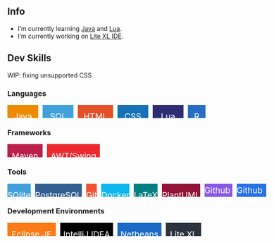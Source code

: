 ## Info

- I’m currently learning [Java](https://dev.java/learn) and [Lua](https://www.lua.org).
- I’m currently working on [Lite XL IDE](https://github.com/PerilousBooklet/lite-xl-ide).

## Dev Skills

WIP: fixing unsupported CSS

<!-- TODO: add white icons -->

### Languages

<div style="display: flex;">
  <div style="width: 70px; height: 30px; background: #ED8B00; display: flex; justify-content: center; align-items: center; margin-right: 10px;"><p style="color: #FFFFFF; font-size: 20q; position: relative; transform: translateY(12px);">Java</p></div>
  <div style="width: 70px; height: 30px; background: #41A0DB; display: flex; justify-content: center; align-items: center; margin-right: 10px;"><p style="color: #FFFFFF; font-size: 20q; position: relative; transform: translateY(12px);">SQL</p></div>
  <div style="width: 80px; height: 30px; background: #E34F26; display: flex; justify-content: center; align-items: center; margin-right: 10px;"><p style="color: #FFFFFF; font-size: 20q; position: relative; transform: translateY(12px);">HTML</p></div>
  <div style="width: 70px; height: 30px; background: #1572B6; display: flex; justify-content: center; align-items: center; margin-right: 10px;"><p style="color: #FFFFFF; font-size: 20q; position: relative; transform: translateY(12px);">CSS</p></div>
  <div style="width: 70px; height: 30px; background: #2C2D72; display: flex; justify-content: center; align-items: center; margin-right: 10px;"><p style="color: #FFFFFF; font-size: 20q; position: relative; transform: translateY(12px);">Lua</p></div>
  <div style="width: 40px; height: 30px; background: #276DC3; display: flex; justify-content: center; align-items: center; margin-right: 10px;"><p style="color: #FFFFFF; font-size: 20q; position: relative; transform: translateY(12px);">R</p></div>
</div>

### Frameworks

<div style="display: flex;">
  <div style="width: 80px; height: 30px; background: #BB214A; display: flex; justify-content: center; align-items: center; margin-right: 10px;"><p style="color: #FFFFFF; font-size: 20q; position: relative; transform: translateY(12px);">Maven</p></div>
  <div style="width: 120px; height: 30px; background: #EB292F; display: flex; justify-content: center; align-items: center; margin-right: 10px;"><p style="color: #FFFFFF; font-size: 20q; position: relative; transform: translateY(12px);">AWT/Swing</p></div>
</div>

### Tools

<div style="display: flex;">
  <div style="width: 70px; height: 30px; background: #41A0DB; display: flex; justify-content: center; align-items: center; margin-right: 10px;"><p style="color: #FFFFFF; font-size: 20q; position: relative; transform: translateY(12px);">SQlite</p></div>
  <div style="width: 130px; height: 30px; background: #316192; display: flex; justify-content: center; align-items: center; margin-right: 10px;"><p style="color: #FFFFFF; font-size: 20q; position: relative; transform: translateY(12px);">PostgreSQL</p></div>
  <div style="width: 50px; height: 30px; background: #F05033; display: flex; justify-content: center; align-items: center; margin-right: 10px;"><p style="color: #FFFFFF; font-size: 20q; position: relative; transform: translateY(12px);">Git</p></div>
  <div style="width: 80px; height: 30px; background: #0DB7ED; display: flex; justify-content: center; align-items: center; margin-right: 10px;"><p style="color: #FFFFFF; font-size: 20q; position: relative; transform: translateY(12px);">Docker</p></div>
  <div style="width: 80px; height: 30px; background: #008080; display: flex; justify-content: center; align-items: center; margin-right: 10px;"><p style="color: #FFFFFF; font-size: 20q; position: relative; transform: translateY(12px);">LaTeX</p></div>
  <div style="width: 110px; height: 30px; background: #931338; display: flex; justify-content: center; align-items: center; margin-right: 10px;"><p style="color: #FFFFFF; font-size: 20q; position: relative; transform: translateY(12px);">PlantUML</p></div>
  <div style="width: 140px; height: 30px; background: #8957E5; display: flex; justify-content: center; align-items: center; margin-right: 10px;"><p style="color: #FFFFFF; font-size: 20q; position: relative; transform: translateY(12px);">Github Copilot</p></div>
  <div style="width: 140px; height: 30px; background: #2671E5; display: flex; justify-content: center; align-items: center; margin-right: 10px;"><p style="color: #FFFFFF; font-size: 20q; position: relative; transform: translateY(12px);">Github Actions</p></div>
</div>

### Development Environments

<div style="display: flex;">
  <div style="width: 110px; height: 30px; background: #FE7A16; display: flex; justify-content: center; align-items: center; margin-right: 10px;"><p style="color: #FFFFFF; font-size: 20q; position: relative; transform: translateY(12px);">Eclipse JE</p></div>
  <div style="width: 120px; height: 30px; background: #000000; display: flex; justify-content: center; align-items: center; margin-right: 10px;"><p style="color: #FFFFFF; font-size: 20q; position: relative; transform: translateY(12px);">IntelliJ IDEA</p></div>
  <div style="width: 100px; height: 30px; background: #1B6AC6; display: flex; justify-content: center; align-items: center; margin-right: 10px;"><p style="color: #FFFFFF; font-size: 20q; position: relative; transform: translateY(12px);">Netbeans</p></div>
  <div style="width: 80px; height: 30px; background: #2C333E; display: flex; justify-content: center; align-items: center; margin-right: 10px;"><p style="color: #FFFFFF; font-size: 20q; position: relative; transform: translateY(12px);">Lite XL</p></div>
</div>
